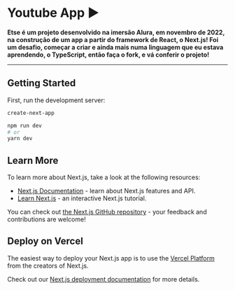 # Youtube App ▶️

**Etse é um projeto desenvolvido na imersão Alura, em novembro de 2022, na construção de um app a partir do framework de React, o Next.js! Foi um desafio, começar a criar e ainda mais numa linguagem que eu estava aprendendo, o TypeScript, então faça o fork, e vá conferir o projeto!**

---

## Getting Started

First, run the development server:

```bash
create-next-app

npm run dev
# or
yarn dev
```
## Learn More

To learn more about Next.js, take a look at the following resources:

- [Next.js Documentation](https://nextjs.org/docs) - learn about Next.js features and API.
- [Learn Next.js](https://nextjs.org/learn) - an interactive Next.js tutorial.

You can check out [the Next.js GitHub repository](https://github.com/vercel/next.js/) - your feedback and contributions are welcome!

## Deploy on Vercel

The easiest way to deploy your Next.js app is to use the [Vercel Platform](https://vercel.com/new?utm_medium=default-template&filter=next.js&utm_source=create-next-app&utm_campaign=create-next-app-readme) from the creators of Next.js.

Check out our [Next.js deployment documentation](https://nextjs.org/docs/deployment) for more details.
